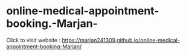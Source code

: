 # online-medical-appointment-booking.-Marjan-



Click to visit website : https://marjan241309.github.io/online-medical-appointment-booking-Marjan/

